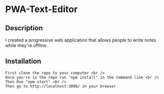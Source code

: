 # PWA-Text-Editor

## Description

I created a progressive web application that allows people to write notes while they're offline.

## Installation 

    First clone the repo to your computer <br />
    Once you're in the repo run "npm install" in the command line <br />
    Then Run "npm start" <br />
    Then go to http://localhost:3000/ in your browser